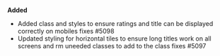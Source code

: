 **Added**
- Added class and styles to ensure ratings and title can be displayed correctly on mobiles fixes #5098
- Updated styling for horizontal tiles to ensure long titles work on all screens and rm uneeded classes to add to the class fixes #5097